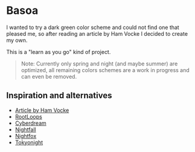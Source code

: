 # Basoa

I wanted to try a dark green color scheme and could not find one that pleased me, so after reading an article by Ham
Vocke I decided to create my own.

This is a "learn as you go" kind of project.

> Note:
> Currently only spring and night (and maybe summer) are optimized, all remaining
> colors schemes are a work in progress and can even be removed.

## Inspiration and alternatives

- [Article by Ham Vocke](https://hamvocke.com/blog/lets-create-a-terminal-color-scheme/)
- [RootLoops](https://rootloops.sh)
- [Cyberdream](https://github.com/scottmckendry/cyberdream.nvim)
- [Nightfall](https://github.com/2giosangmitom/nightfall.nvim/tree/master)
- [Nightfox](https://github.com/EdenEast/nightfox.nvim)
- [Tokyonight](https://github.com/folke/tokyonight.nvim)
